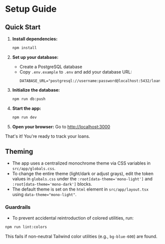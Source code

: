 # Setup Guide

## Quick Start

1. **Install dependencies:**

   ```bash
   npm install
   ```

2. **Set up your database:**
   - Create a PostgreSQL database
   - Copy `.env.example` to `.env` and add your database URL:
     ```
     DATABASE_URL="postgresql://username:password@localhost:5432/loan_tracker"
     ```

3. **Initialize the database:**

   ```bash
   npm run db:push
   ```

4. **Start the app:**

   ```bash
   npm run dev
   ```

5. **Open your browser:**
   Go to [http://localhost:3000](http://localhost:3000)

That's it! You're ready to track your loans.

## Theming

- The app uses a centralized monochrome theme via CSS variables in `src/app/globals.css`.
- To change the entire theme (light/dark or adjust grays), edit the token values in `globals.css` under the `:root[data-theme='mono-light']` and `:root[data-theme='mono-dark']` blocks.
- The default theme is set on the `html` element in `src/app/layout.tsx` using `data-theme="mono-light"`.

### Guardrails

- To prevent accidental reintroduction of colored utilities, run:

```bash
npm run lint:colors
```

This fails if non-neutral Tailwind color utilities (e.g., `bg-blue-600`) are found.
